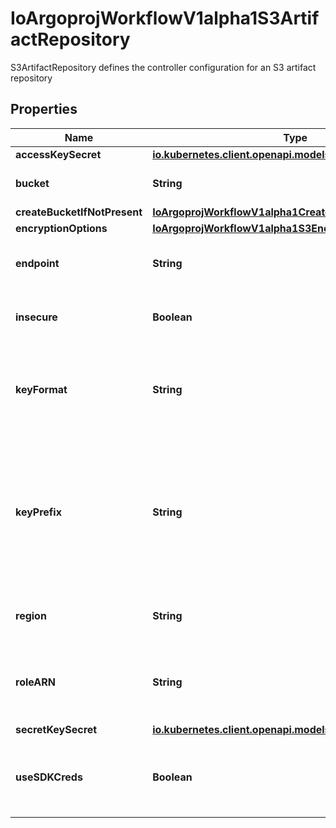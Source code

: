 

# IoArgoprojWorkflowV1alpha1S3ArtifactRepository

S3ArtifactRepository defines the controller configuration for an S3 artifact repository

## Properties

Name | Type | Description | Notes
------------ | ------------- | ------------- | -------------
**accessKeySecret** | [**io.kubernetes.client.openapi.models.V1SecretKeySelector**](io.kubernetes.client.openapi.models.V1SecretKeySelector.md) |  |  [optional]
**bucket** | **String** | Bucket is the name of the bucket |  [optional]
**createBucketIfNotPresent** | [**IoArgoprojWorkflowV1alpha1CreateS3BucketOptions**](IoArgoprojWorkflowV1alpha1CreateS3BucketOptions.md) |  |  [optional]
**encryptionOptions** | [**IoArgoprojWorkflowV1alpha1S3EncryptionOptions**](IoArgoprojWorkflowV1alpha1S3EncryptionOptions.md) |  |  [optional]
**endpoint** | **String** | Endpoint is the hostname of the bucket endpoint |  [optional]
**insecure** | **Boolean** | Insecure will connect to the service with TLS |  [optional]
**keyFormat** | **String** | KeyFormat is defines the format of how to store keys. Can reference workflow variables |  [optional]
**keyPrefix** | **String** | KeyPrefix is prefix used as part of the bucket key in which the controller will store artifacts. DEPRECATED. Use KeyFormat instead |  [optional]
**region** | **String** | Region contains the optional bucket region |  [optional]
**roleARN** | **String** | RoleARN is the Amazon Resource Name (ARN) of the role to assume. |  [optional]
**secretKeySecret** | [**io.kubernetes.client.openapi.models.V1SecretKeySelector**](io.kubernetes.client.openapi.models.V1SecretKeySelector.md) |  |  [optional]
**useSDKCreds** | **Boolean** | UseSDKCreds tells the driver to figure out credentials based on sdk defaults. |  [optional]



